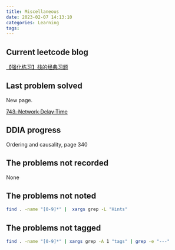 ```yaml
---
title: Miscellaneous
date: 2023-02-07 14:13:10
categories: Learning
tags:
---
```


## Current leetcode blog

[【强化练习】栈的经典习题](https://appktavsiei5995.pc.xiaoe-tech.com/p/t_pc/course_pc_detail/image_text/i_627cd411e4b01a4851fe141e?product_id=p_627cd0eae4b0cedf38b0ef74&content_app_id=&type=8&parent_pro_id=p_62654124e4b09dda125f9a8d)

## Last problem solved

New page.

~~[743. Network Delay Time](https://leetcode.com/problems/network-delay-time/)~~

## DDIA progress

Ordering and causality, page 340

## The problems not recorded

None

## The problems not noted

```bash
find . -name "[0-9]*" |  xargs grep -L "Hints"
```

## The problems not tagged

```bash
find . -name "[0-9]*" | xargs grep -A 1 "tags" | grep -e "---"
```

